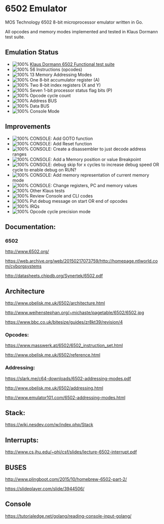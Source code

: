 # 6502 Emulator

MOS Technology 6502 8-bit microprocessor emulator written in Go.

All opcodes and memory modes implemented and tested in Klaus Dormann test suite.

## Emulation Status

* ![100%](https://progress-bar.dev/100) [Klaus Dormann 6502 Functional test suite](https://github.com/Klaus2m5/6502_65C02_functional_tests)
* ![100%](https://progress-bar.dev/100) 56 Instructions (opcodes)
* ![100%](https://progress-bar.dev/100) 13 Memory Addressing Modes
* ![100%](https://progress-bar.dev/100) One 8-bit accumulator register (A)
* ![100%](https://progress-bar.dev/100) Two 8-bit index registers (X and Y)
* ![100%](https://progress-bar.dev/100) Seven 1-bit processor status flag bits (P)
* ![100%](https://progress-bar.dev/100) Opcode cycle count
* ![100%](https://progress-bar.dev/100) Address BUS
* ![100%](https://progress-bar.dev/100) Data BUS
* ![100%](https://progress-bar.dev/70) Console Mode


## Improvements

* ![100%](https://progress-bar.dev/0) CONSOLE: Add GOTO function
* ![100%](https://progress-bar.dev/0) CONSOLE: Add Reset function
* ![100%](https://progress-bar.dev/50) CONSOLE: Create a disassembler to just decode address ranges
* ![100%](https://progress-bar.dev/0) CONSOLE: Add a Memory position or value Breakpoint
* ![100%](https://progress-bar.dev/0) CONSOLE: debug skip for x cycles to increase debug speed OR cycle to enable debug on RUN?
* ![100%](https://progress-bar.dev/0) CONSOLE: Add memory representation of current memory mode
* ![100%](https://progress-bar.dev/0) CONSOLE: Change registers, PC and memory values
* ![100%](https://progress-bar.dev/0) Other Klaus tests
* ![100%](https://progress-bar.dev/0) Review Console and CLI codes
* ![100%](https://progress-bar.dev/0) Put debug message on start OR end of opcodes
* ![100%](https://progress-bar.dev/0) IRQs
* ![100%](https://progress-bar.dev/0) Opcode cycle precision mode





## Documentation:

### 6502

http://www.6502.org/

https://web.archive.org/web/20150217073759/http://homepage.ntlworld.com/cyborgsystems

http://datasheets.chipdb.org/Synertek/6502.pdf

## Architecture

http://www.obelisk.me.uk/6502/architecture.html

http://www.weihenstephan.org/~michaste/pagetable/6502/6502.jpg

https://www.bbc.co.uk/bitesize/guides/zr8kt39/revision/4


### Opcodes:

https://www.masswerk.at/6502/6502_instruction_set.html

http://www.obelisk.me.uk/6502/reference.html

### Addressing:

https://slark.me/c64-downloads/6502-addressing-modes.pdf

http://www.obelisk.me.uk/6502/addressing.html

http://www.emulator101.com/6502-addressing-modes.html

## Stack:

https://wiki.nesdev.com/w/index.php/Stack

## Interrupts:

http://www.cs.jhu.edu/~phi/csf/slides/lecture-6502-interrupt.pdf


## BUSES

http://www.plingboot.com/2015/10/homebrew-6502-part-2/

https://slideplayer.com/slide/3944506/

## Console

https://tutorialedge.net/golang/reading-console-input-golang/





 

